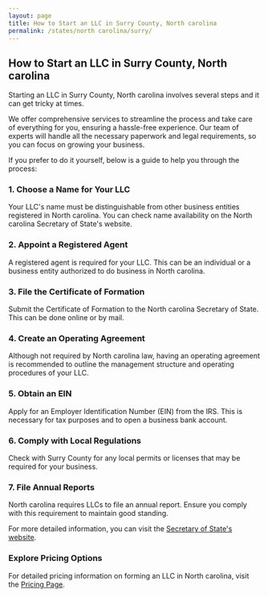```yaml
---
layout: page
title: How to Start an LLC in Surry County, North carolina
permalink: /states/north carolina/surry/
---
```


<h2>How to Start an LLC in Surry County, North carolina</h2>

<p>Starting an LLC in Surry County, North carolina involves several steps and it can get tricky at times.</p>

<p>We offer comprehensive services to streamline the process and take care of everything for you, ensuring a hassle-free experience. Our team of experts will handle all the necessary paperwork and legal requirements, so you can focus on growing your business.</p>

<p>If you prefer to do it yourself, below is a guide to help you through the process:</p>

<h3>1. Choose a Name for Your LLC</h3>
<p>Your LLC's name must be distinguishable from other business entities registered in North carolina. You can check name availability on the North carolina Secretary of State's website.</p>

<h3>2. Appoint a Registered Agent</h3>
<p>A registered agent is required for your LLC. This can be an individual or a business entity authorized to do business in North carolina.</p>

<h3>3. File the Certificate of Formation</h3>
<p>Submit the Certificate of Formation to the North carolina Secretary of State. This can be done online or by mail.</p>

<h3>4. Create an Operating Agreement</h3>
<p>Although not required by North carolina law, having an operating agreement is recommended to outline the management structure and operating procedures of your LLC.</p>

<h3>5. Obtain an EIN</h3>
<p>Apply for an Employer Identification Number (EIN) from the IRS. This is necessary for tax purposes and to open a business bank account.</p>

<h3>6. Comply with Local Regulations</h3>
<p>Check with Surry County for any local permits or licenses that may be required for your business.</p>

<h3>7. File Annual Reports</h3>
<p>North carolina requires LLCs to file an annual report. Ensure you comply with this requirement to maintain good standing.</p>

<p>For more detailed information, you can visit the <a href="https://www.sos.north carolina.gov/">Secretary of State's website</a>.</p>

<h3>Explore Pricing Options</h3>
<p>For detailed pricing information on forming an LLC in North carolina, visit the <a href="{ '/new-pricing/' | relative_url }">Pricing Page</a>.</p>
